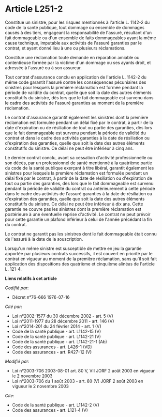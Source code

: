 # Article L251-2

Constitue un sinistre, pour les risques mentionnés à l'article L. 1142-2 du code de la santé publique, tout dommage ou
ensemble de dommages causés à des tiers, engageant la responsabilité de l'assuré, résultant d'un fait dommageable ou d'un
ensemble de faits dommageables ayant la même cause technique, imputable aux activités de l'assuré garanties par le contrat,
et ayant donné lieu à une ou plusieurs réclamations. 

Constitue une réclamation toute demande en réparation amiable ou contentieuse formée par la victime d'un dommage ou ses
ayants droit, et adressée à l'assuré ou à son assureur. 

Tout contrat d'assurance conclu en application de l'article L. 1142-2 du même code garantit l'assuré contre les conséquences
pécuniaires des sinistres pour lesquels la première réclamation est formée pendant la période de validité du contrat, quelle
que soit la date des autres éléments constitutifs du sinistre, dès lors que le fait dommageable est survenu dans le cadre des
activités de l'assuré garanties au moment de la première réclamation. 

Le contrat d'assurance garantit également les sinistres dont la première réclamation est formulée pendant un délai fixé par
le contrat, à partir de la date d'expiration ou de résiliation de tout ou partie des garanties, dès lors que le fait
dommageable est survenu pendant la période de validité du contrat et dans le cadre des activités garanties à la date de
résiliation ou d'expiration des garanties, quelle que soit la date des autres éléments constitutifs du sinistre. Ce délai ne
peut être inférieur à cinq ans. 

Le dernier contrat conclu, avant sa cessation d'activité professionnelle ou son décès, par un professionnel de santé
mentionné à la quatrième partie du code de la santé publique exerçant à titre libéral, garantit également les sinistres pour
lesquels la première réclamation est formulée pendant un délai fixé par le contrat, à partir de la date de résiliation ou
d'expiration de tout ou partie des garanties, dès lors que le fait dommageable est survenu pendant la période de validité du
contrat ou antérieurement à cette période dans le cadre des activités de l'assuré garanties à la date de résiliation ou
d'expiration des garanties, quelle que soit la date des autres éléments constitutifs du sinistre. Ce délai ne peut être
inférieur à dix ans. Cette garantie ne couvre pas les sinistres dont la première réclamation est postérieure à une éventuelle
reprise d'activité. Le contrat ne peut prévoir pour cette garantie un plafond inférieur à celui de l'année précédant la fin
du contrat. 

Le contrat ne garantit pas les sinistres dont le fait dommageable était connu de l'assuré à la date de la souscription. 

Lorsqu'un même sinistre est susceptible de mettre en jeu la garantie apportée par plusieurs contrats successifs, il est
couvert en priorité par le contrat en vigueur au moment de la première réclamation, sans qu'il soit fait application des
dispositions des quatrième et cinquième alinéas de l'article L. 121-4.

**Liens relatifs à cet article**

_Codifié par_:

  - Décret n°76-666 1976-07-16

_Cité par_:

  - Loi n°2002-1577 du 30 décembre 2002 - art. 5 (V)
  - Loi n°2011-1977 du 28 décembre 2011 - art. 146 (V)
  - Loi n°2014-201 du 24 février 2014 - art. 1 (V)
  - Code de la santé publique - art. L1142-15 (V)
  - Code de la santé publique - art. L1142-21 (V)
  - Code de la santé publique - art. L1142-21-1 (Ab)
  - Code des assurances - art. L426-1 (VD)
  - Code des assurances - art. R427-12 (V)

_Modifié par_:

  - Loi n°2003-706 2003-08-01 art. 80 V, VII JORF 2 août 2003 en vigueur le 2 novembre 2003
  - Loi n°2003-706 du 1 août 2003 - art. 80 (V) JORF 2 août 2003 en vigueur le 2 novembre 2003

_Cite_:

  - Code de la santé publique - art. L1142-2 (V)
  - Code des assurances - art. L121-4 (V)
